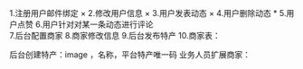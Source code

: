 1.注册用户邮件绑定            ×
2.修改用户信息                × 
3.用户发表动态                ×
4.用户删除动态                *
5.用户点赞
6.用户针对对某一条动态进行评论                
7.后台配置商家
8.商家修改信息
9.后台发布特产
10.商家表：

后台创建特产：image ，名称，平台特产唯一码
业务人员扩展商家：

